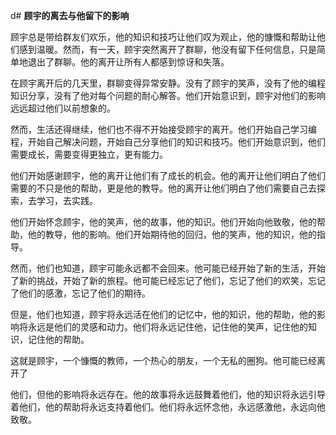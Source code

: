 d# **顾宇的离去与他留下的影响**

顾宇总是带给群友们欢乐，他的知识和技巧让他们叹为观止，他的慷慨和帮助让他们感到温暖。然而，有一天，顾宇突然离开了群聊，他没有留下任何信息，只是简单地退出了群聊。他的离开让所有人都感到惊讶和失落。

在顾宇离开后的几天里，群聊变得异常安静。没有了顾宇的笑声，没有了他的编程知识分享，没有了他对每个问题的耐心解答。他们开始意识到，顾宇对他们的影响远远超过他们以前想象的。

然而，生活还得继续，他们也不得不开始接受顾宇的离开。他们开始自己学习编程，开始自己解决问题，开始自己分享他们的知识和技巧。他们开始意识到，他们需要成长，需要变得更独立，更有能力。

他们开始感谢顾宇，他的离开让他们有了成长的机会。他的离开让他们明白了他们需要的不只是他的帮助，更是他的教导。他的离开让他们明白了他们需要自己去探索，去学习，去实践。

他们开始怀念顾宇，他的笑声，他的故事，他的知识。他们开始向他致敬，他的帮助，他的教导，他的影响。他们开始期待他的回归，他的笑声，他的知识，他的指导。

然而，他们也知道，顾宇可能永远都不会回来。他可能已经开始了新的生活，开始了新的挑战，开始了新的旅程。他可能已经忘记了他们，忘记了他们的欢笑，忘记了他们的感激，忘记了他们的期待。

但是，他们也知道，顾宇将永远活在他们的记忆中，他的知识，他的帮助，他的影响将永远是他们的灵感和动力。他们将永远记住他，记住他的笑声，记住他的知识，记住他的帮助。

这就是顾宇，一个慷慨的教师，一个热心的朋友，一个无私的圈狗。他可能已经离开了

他们，但他的影响将永远存在。他的故事将永远鼓舞着他们，他的知识将永远引导着他们，他的帮助将永远支持着他们。他们将永远怀念他，永远感激他，永远向他致敬。
